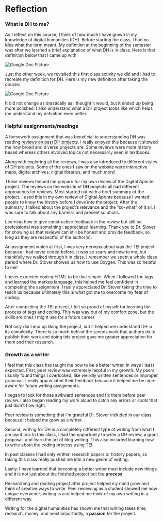 # Reflection

### What is DH to me?

As I reflect on this course, I think of how much I have grown in my knowledge of digital humanities (DH). Before starting the class, I had no idea what the term meant. My definition at the beginning of the semester was after we learned a brief explanation of what DH is in class. Here is that definition below that I came up with:

![Google Doc Picture](https://alexandrahoran.github.io/Alexandra-Horan-CNU/images/googledocpic.jpg) 

Just the other week, we revisited this first class activity we did and I had to recreate my definition for DH. Here is my new definition after taking the course:

![Google Doc Picture](https://alexandrahoran.github.io/Alexandra-Horan-CNU/images/googledocpic.jpg)

It did not change as drastically as I thought it would, but it ended up being more polished. I also understand what a DH project looks like which helps me understand my definition even better. 

### Helpful assignments/readings

A homework assignment that was beneficial to understanding DH was reading [reviews on past DH projects.](https://reviewsindh.pubpub.org/) I really enjoyed this because it showed me how broad and diverse projects are. Some reviews were more history based whereas others involved topics not necessarily seen in textbooks.

Along with exploring all the reviews, I was also introduced to different styles of DH projects. Some of the ones I saw on the website were interactive maps, digital archives, digital libraries, and much more!

These reviews helped me prepare for my own review of the Digital Aponte project. The reviews on the website of DH projects all had different approaches for reviews. Most started out with a brief summary of the project. I used this in my own review of Digital Aponte because I wanted people to know the history before I dove into the project. After the summary, I talked about the project’s relevance and the “so-what” of it all. I was sure to talk about any barriers and present solutions. 

Learning how to give constructive feedback in the review but still be professional was something I appreciated learning. Thank you to Dr. Stover for showing us that reviews can still be honest and provide feedback, so long as they are respectful of the author(s). 

An assignment which at first, I was very nervous about was the TEI project because I had never coded before. It was so scary and new to me, but thankfully we walked through it in class. I remember we spent a whole class period where Dr. Stover showed us how to use Oxygen. This was so helpful to me! 

I never expected coding HTML to be that simple. When I followed the tags and learned the markup language, this helped me feel confident in completing the assignment. I really appreciated Dr. Stover taking the time to teach us because ultimately this is what got me to overcome my fear of coding.

After completing the TEI project, I felt so proud of myself for learning the process of tags and coding. This was way out of my comfort zone, but the skills are ones I might use for a future career.

Not only did I end up liking the project, but it helped me understand DH in its complexity. There is so much behind the scenes work that authors do to publish their work and doing this project gave me greater appreciation for them and their research. 

### Growth as a writer

I feel that this class has taught me how to be a better writer, in ways I least expected. First, peer review was extremely helpful in my growth. My peers usually found things I overlooked, like weirdly written sentences or improper grammar. I really appreciated their feedback because it helped me be more aware for future writing assignments. 

I began to look for those awkward sentences and fix them before peer review. I also began reading my work aloud to catch any errors or spots that just didn’t flow right. 

Peer review is something that I’m grateful Dr. Stover included in our class because it helped me grow as a writer.

Second, writing for DH is a completely different type of writing from what I am used too. In this class, I had the opportunity to write a DH review, a grant proposal, and learn the art of blog writing. This also included learning how to write about the coding process using TEI.

In past classes I had only written research papers or history papers, so taking this class really pushed me into a new genre of writing. 

Lastly, I have learned that becoming a better writer must include new things and it is not just about the finished project but the **process.** 

Researching and reading project after project helped my mind grow and think of creative ways to write. Peer reviewing as a student showed me how unique everyone’s writing is and helped me think of my own writing in a different way. 

Writing for the digital humanities has shown me that writing takes time, research, money, and most importantly, a **passion** for the project. 

